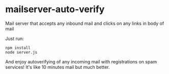 mailserver-auto-verify
======================
Mail server that accepts any inbound mail and clicks on any links in body of mail

Just run:

    npm install
    node server.js

And enjoy autoverifying of any incoming mail with registrations on spam services! It's like 10 minutes mail but much better.